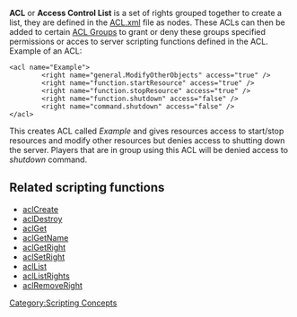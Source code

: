 **ACL** or **Access Control List** is a set of rights grouped together to create a list, they are defined in the [ACL.xml](/docs/Access_Control_List.md "wikilink") file as <acl> nodes. These ACLs can then be added to certain [ACL Groups](/ACL_Group.md "wikilink") to grant or deny these groups specified permissions or acces to server scripting functions defined in the ACL. Example of an ACL:

    <acl name="Example">
            <right name="general.ModifyOtherObjects" access="true" />
            <right name="function.startResource" access="true" />
            <right name="function.stopResource" access="true" />
            <right name="function.shutdown" access="false" />
            <right name="command.shutdown" access="false" />
    </acl>

This creates ACL called *Example* and gives resources access to start/stop resources and modify other resources but denies access to shutting down the server. Players that are in group using this ACL will be denied access to *shutdown* command.

Related scripting functions
---------------------------

-   [aclCreate](/docs/aclCreate.md "wikilink")
-   [aclDestroy](/docs/aclDestroy.md "wikilink")
-   [aclGet](/docs/aclGet.md "wikilink")
-   [aclGetName](/docs/aclGetName.md "wikilink")
-   [aclGetRight](/docs/aclGetRight.md "wikilink")
-   [aclSetRight](/docs/aclSetRight.md "wikilink")
-   [aclList](/docs/aclList.md "wikilink")
-   [aclListRights](/docs/aclListRights.md "wikilink")
-   [aclRemoveRight](/docs/aclRemoveRight.md "wikilink")

[Category:Scripting Concepts](/docs/Category:Scripting_Concepts.md "wikilink")
